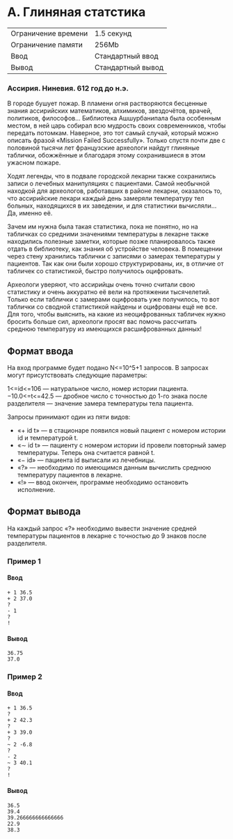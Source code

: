 # А. Глиняная статстика
|   |   |
|---|---|
| Ограничение времени | 1.5 секунд  |
| Ограничение памяти  | 256Mb |
| Ввод  | Стандартный ввод  |
| Вывод  | Стандартный вывод  |


### Ассирия. Ниневия. 612 год до н.э.

В городе бушует пожар. В пламени огня растворяются бесценные знания ассирийских математиков, алхимиков, звездочётов, врачей, политиков, философов... Библиотека Ашшурбанипала была особенным местом, в ней царь собирал всю мудрость своих современников, чтобы передать потомкам. Наверное, это тот самый случай, который можно описать фразой «Mission Failed Successfully». Только спустя почти две с половиной тысячи лет французские археологи найдут глиняные таблички, обожжённые и благодаря этому сохранившиеся в этом ужасном пожаре.

Ходят легенды, что в подвале городской лекарни также сохранились записи о лечебных манипуляциях с пациентами. Самой необычной находкой для археологов, работавших в районе лекарни, оказалось то, что ассирийские лекари каждый день замеряли температуру тел больных, находящихся в их заведении, и для статистики вычисляли... Да, именно её.

Зачем им нужна была такая статистика, пока не понятно, но на табличках со средними значениями температуры в лекарне также находились полезные заметки, которые позже планировалось также отдать в библиотеку, как знания об устройстве человека. В помещении через стену хранились таблички с записями о замерах температуры у пациентов. Так как они были хорошо структурированы, их, в отличие от табличек со статистикой, быстро получилось оцифровать.

Археологи уверяют, что ассирийцы очень точно считали свою статистику и очень аккуратно её вели на протяжении тысячелетий. Только если таблички с замерами оцифровать уже получилось, то вот таблички со сводной статистикой найдены и оцифрованы ещё не все. Для того, чтобы выяснить, на какие из неоцифрованных табличек нужно бросить больше сил, археологи просят вас помочь рассчитать среднюю температуру из имеющихся расшифрованных данных!

## Формат ввода

На вход программе будет подано 
N<=10^5+1 запросов.
В запросах могут присутствовать следующие параметры:

1<=id<=106 — натуральное число, номер истории пациента.
−10.0<=t<=42.5 — дробное число с точностью до 1-го знака после разделителя — значение замера температуры тела пациента.

Запросы принимают один из пяти видов:

- «+ id t» — в стационаре появился новый пациент с номером истории id и температурой t.
- «∼ id t» — пациенту с номером истории id провели повторный замер температуры. Теперь она считается равной t.
- «− id» — пациента id выписали из лечебницы.
- «?» — необходимо по имеющимся данным вычислить среднюю температуру пациентов в лекарне.
- «!» — ввод окончен, программе необходимо остановить исполнение.

## Формат вывода
На каждый запрос «?» необходимо вывести значение средней температуры пациентов в лекарне с точностью до 9 знаков после разделителя.

### Пример 1

#### Ввод
```
+ 1 36.5
+ 2 37.0
?
- 1
?
!
```
#### Вывод
```
36.75
37.0
```
### Пример 2

#### Ввод
```
+ 1 36.5
?
+ 2 42.3
?
+ 3 39.0
?
~ 2 -6.8
?
- 2
~ 3 40.1
?
!
```
#### Вывод
```
36.5
39.4
39.266666666666666
22.9
38.3
```